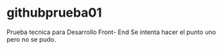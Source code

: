 # githubprueba01
Prueba tecnica para Desarrollo Front- End
Se intenta hacer el punto uno pero no se pudo.

